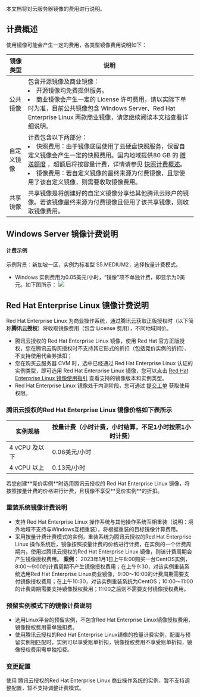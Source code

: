 本文档将对云服务器镜像的费用进行说明。

## 计费概述
使用镜像可能会产生一定的费用，各类型镜像费用说明如下：
<table class="tg">
<thead>
  <tr>
    <th width="10%">镜像类型</th>
    <th width="90%">说明</th>
  </tr>
</thead>
<tbody>
  <tr>
    <td class="tg-0pky">公共镜像</td>
    <td class="tg-0pky">包含开源镜像及商业镜像：<br><li>开源镜像均免费提供服务。</li><li>商业镜像会产生一定的 License 许可费用，请以实际下单时为准，目前公共镜像包含 Windows Server、Red Hat Enterprise Linux 两款商业镜像，请您继续阅读本文档查看详细说明。</td></li>
  </tr>
  <tr>
    <td class="tg-0pky">自定义镜像</td>
    <td class="tg-0pky">计费包含以下两部分：<br><li>快照费用：由于镜像底层使用了云硬盘快照服务，保留自定义镜像会产生一定的快照费用。国内地域提供80 GB 的  <a href="https://intl.cloud.tencent.com/document/product/362/32415">赠送额度</a> ，超额后将按容量计费，详情请参见  <a href="https://intl.cloud.tencent.com/document/product/362/32415">快照计费概述</a>。</li><li>镜像费用：若自定义镜像的最终来源为付费镜像，且您使用了该自定义镜像，则需要收取镜像费用。</li></td>
  </tr>
  <tr>
    <td class="tg-0pky">共享镜像</td>
    <td class="tg-0pky">共享镜像是将创建好的自定义镜像分享给其他腾讯云账户的镜像。若该镜像最终来源为付费镜像且使用了该共享镜像，则收取镜像费用。</td>
  </tr>
</tbody>
</table>

<span id="redhat"></span>

## Windows Server 镜像计费说明
#### 计费示例

示例背景：新加坡一区，实例为标准型 S5.MEDIUM2，选择按量计费模式。
- Windows 实例费用为0.05美元/小时，“镜像”项不单独计费，即显示为0美元。如下图所示：
![](https://qcloudimg.tencent-cloud.cn/raw/af8b0002847ce5f1542a90a1990e27ce.png)


## Red Hat Enterprise Linux 镜像计费说明
Red Hat Enterprise Linux 为商业操作系统，通过腾讯云获取正版授权时（以下简称**腾讯云授权**）将收取镜像费用（包含 License 费用），不同地域同价。
<dx-alert infotype="explain" title="">
- 腾讯云授权的 Red Hat Enterprise Linux 镜像，使用 Red Hat 官方正版授权，您在腾讯云购买授权时不支持其它形式的折扣（包括竞价实例的折扣）、不支持使用代金券抵扣；
- 您在购买云服务器 CVM 时，选中已经通过 Red Hat Enterprise Linux 认证的实例类型，即可选用 Red Hat Enterprise Linux 镜像，您可以点击 [Red Hat Enterprise Linux 镜像使用指引](https://www.tencentcloud.com/document/product/213/55135) 查看支持的镜像版本和实例类型。
- Red Hat Enterprise Linux 镜像处于内测阶段，您可通过 [提交工单](https://console.tencentcloud.com/workorder/category) 获取使用权限。
</dx-alert>

###  腾讯云授权的Red Hat Enterprise Linux 镜像价格如下表所示

| 实例规格 | 按量计费（小时计费，小时结算，不足1小时按照1小时计费）|
|---------|---------|
| 4 vCPU 及以下 | 0.06美元/小时 |
| 4 vCPU 以上 | 0.13元/小时 |

<dx-alert infotype="explain" title="">
若您创建**竞价实例**时选用腾讯云授权的 Red Hat Enterprise Linux 镜像，将按照按量计费的价格进行计费，且镜像不享受**竞价实例**的折扣。
</dx-alert>

### 重装系统镜像计费说明
- 支持 Red Hat Enterprise Linux 操作系统与其他操作系统互相重装（说明：境外地域不支持与Windows互相重装），将根据重装的目标镜像计算费用。
- 采用按量计费计费模式的实例，重装系统为腾讯云授权的Red Hat Enterprise Linux 操作系统后，镜像按照按量计费的价格进行计费，在实例的一个计费周期内，使用过腾讯云授权的Red Hat Enterprise Linux 镜像，则该计费周期会产生镜像授权费用。
**案例**：
2023年1月1日上午8:00购买一台CentOS实例，8:00～9:00的计费周期不产生镜像授权费用；在上午9:30，对该实例重装系统选用Red Hat Enterprise Linux商业镜像，9:00～10:00的计费周期需要支付镜像授权费用；在上午10:30，对该实例重装系统为CentOS；10:00～11:00的计费周期需要支持镜像授权费用；11:00之后则不需要支付镜像授权费用。

### 预留实例模式下的镜像计费说明
- 选用Linux平台的预留实例，不包含Red Hat Enterprise Linux镜像授权费用，镜像授权费用需单独扣费。
- 使用腾讯云授权的Red Hat Enterprise Linux镜像的按量计费实例，配置与预留实例相匹配时，实例可以享受账单折扣，镜像授权费用不享受账单折扣，镜像授权费用需单独扣费。


### 变更配置

使用 腾讯云授权的Red Hat Enterprise Linux 商业操作系统的实例，暂不支持调整配置，暂不支持调整计费模式。




